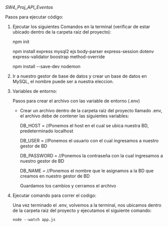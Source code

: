 *SW4_Proj_API_Eventos*

Pasos para ejecutar código:

1. Ejecutar los siguientes Comandos en la terminal (verificar de estar ubicado dentro de    la carpeta raíz del proyecto):

      npm init

      npm install express mysql2 ejs body-parser express-session dotenv express-validator boostrap method-override

      npm install --save-dev nodemon

2. Ir a nuestro gestor de base de datos y crear un base de datos en MySQL, el nombre puede ser a nuestra eleccion.

3. Variables de entorno:

    Pasos para crear el archivo con las variable de entorno (.env)

      * Crear un archivo dentro de la carpeta raíz del proyecto llamado .env, el archivo debe de contener las siguientes variables:
	
          DB_HOST = //Ponemos el host en el cual se ubica nuestra BD, predeterminado localhost

          DB_USER = //Ponemos el usuario con el cual ingresamos a nuestro gestor de BD

          DB_PASSWORD = //Ponemos la contraseña con la cual ingresamos a nuestro gestor de BD

          DB_NAME = //Ponemos el nombre que le asignamos a la BD que creamos en nuestro gestor de BD
    
        Guardamos los cambios y cerramos el archivo

4. Ejecutar comando para correr el codigo:

      Una vez terminado el .env, volvemos a la terminal, nos ubicamos dentro de la carpeta raiz del proyecto y ejecutamos el siguiente comando:

       node --watch app.js
